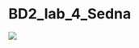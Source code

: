 # BD2_lab_4_Sedna
<a href="https://travis-ci.org/anntsit/BD2_lab_4_Sedna">
	<img src="https://travis-ci.org/anntsit/BD2_lab_4_Sedna.svg?branch=master">
</a>